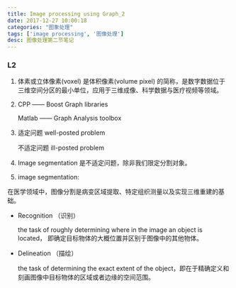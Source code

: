 ```yaml
---
title: Image processing using Graph_2
date: 2017-12-27 10:00:18
categories: "图象处理"
tags: ['image processing', '图像处理']
desc: 图像处理第二节笔记
---
```



### L2

1. 体素或立体像素(voxel) 是体积像素(volume pixel) 的简称，是数字数据位于三维空间分区的最小单位，应用于三维成像、科学数据与医疗视频等领域。

2. CPP  —— Boost Graph libraries

   Matlab —— Graph Analysis toolbox

3. 适定问题 well-posted problem

   不适定问题 ill-posted problem
  
<!-- more -->

4. Image segmentation 是不适定问题，除非我们限定分割对象。

5. image segmentation:

  在医学领域中，图像分割是病变区域提取、特定组织测量以及实现三维重建的基础。

  * Recognition （识别）

      the task of roughly determining where in the image an object is located， 即确定目标物体的大概位置并区别于图像中的其他物体。

  * Delineation （描绘）

       the task of determining the exact extent of the object，即在于精确定义和刻画图像中目标物体的区域或者边缘的空间范围。

       ​



  

  
